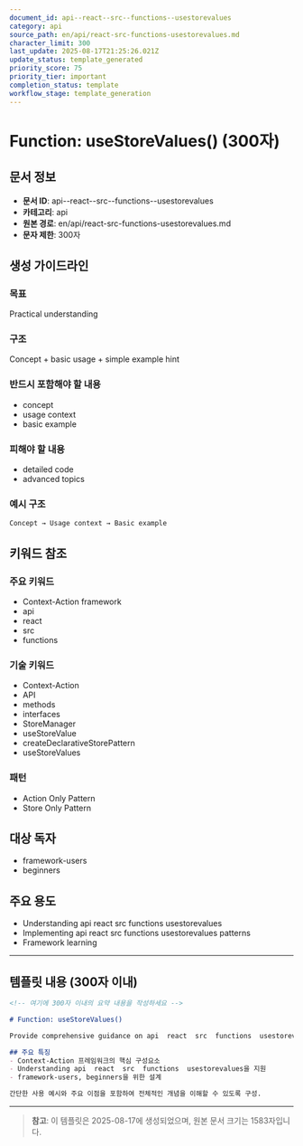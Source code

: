 ```yaml
---
document_id: api--react--src--functions--usestorevalues
category: api
source_path: en/api/react-src-functions-usestorevalues.md
character_limit: 300
last_update: 2025-08-17T21:25:26.021Z
update_status: template_generated
priority_score: 75
priority_tier: important
completion_status: template
workflow_stage: template_generation
---
```


# Function: useStoreValues() (300자)

## 문서 정보
- **문서 ID**: api--react--src--functions--usestorevalues
- **카테고리**: api
- **원본 경로**: en/api/react-src-functions-usestorevalues.md
- **문자 제한**: 300자

## 생성 가이드라인

### 목표
Practical understanding

### 구조
Concept + basic usage + simple example hint

### 반드시 포함해야 할 내용
- concept
- usage context
- basic example

### 피해야 할 내용  
- detailed code
- advanced topics

### 예시 구조
```
Concept → Usage context → Basic example
```

## 키워드 참조

### 주요 키워드
- Context-Action framework
- api
- react
- src
- functions

### 기술 키워드
- Context-Action
- API
- methods
- interfaces
- StoreManager
- useStoreValue
- createDeclarativeStorePattern
- useStoreValues

### 패턴
- Action Only Pattern
- Store Only Pattern

## 대상 독자
- framework-users
- beginners

## 주요 용도
- Understanding api  react  src  functions  usestorevalues
- Implementing api  react  src  functions  usestorevalues patterns
- Framework learning

---

## 템플릿 내용 (300자 이내)

```markdown
<!-- 여기에 300자 이내의 요약 내용을 작성하세요 -->

# Function: useStoreValues()

Provide comprehensive guidance on api  react  src  functions  usestorevalues

## 주요 특징
- Context-Action 프레임워크의 핵심 구성요소
- Understanding api  react  src  functions  usestorevalues을 지원
- framework-users, beginners을 위한 설계

간단한 사용 예시와 주요 이점을 포함하여 전체적인 개념을 이해할 수 있도록 구성.
```

---

> **참고**: 이 템플릿은 2025-08-17에 생성되었으며, 
> 원본 문서 크기는 1583자입니다.
